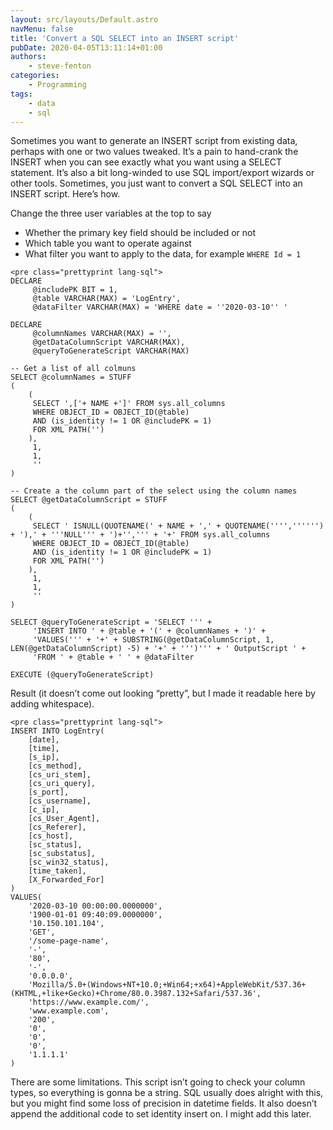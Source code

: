 ```yaml
---
layout: src/layouts/Default.astro
navMenu: false
title: 'Convert a SQL SELECT into an INSERT script'
pubDate: 2020-04-05T13:11:14+01:00
authors:
    - steve-fenton
categories:
    - Programming
tags:
    - data
    - sql
---
```


Sometimes you want to generate an INSERT script from existing data, perhaps with one or two values tweaked. It’s a pain to hand-crank the INSERT when you can see exactly what you want using a SELECT statement. It’s also a bit long-winded to use SQL import/export wizards or other tools. Sometimes, you just want to convert a SQL SELECT into an INSERT script. Here’s how.

Change the three user variables at the top to say

- Whether the primary key field should be included or not
- Which table you want to operate against
- What filter you want to apply to the data, for example `WHERE Id = 1`

```
<pre class="prettyprint lang-sql">
DECLARE 
     @includePK BIT = 1,
     @table VARCHAR(MAX) = 'LogEntry',
     @dataFilter VARCHAR(MAX) = 'WHERE date = ''2020-03-10'' '

DECLARE 
     @columnNames VARCHAR(MAX) = '',
     @getDataColumnScript VARCHAR(MAX),
     @queryToGenerateScript VARCHAR(MAX)

-- Get a list of all colmuns
SELECT @columnNames = STUFF
(
    (
     SELECT ',['+ NAME +']' FROM sys.all_columns 
     WHERE OBJECT_ID = OBJECT_ID(@table)
     AND (is_identity != 1 OR @includePK = 1)
     FOR XML PATH('')
    ),
     1,
     1,
     ''
)

-- Create a the column part of the select using the column names
SELECT @getDataColumnScript = STUFF
(
    (
     SELECT ' ISNULL(QUOTENAME(' + NAME + ',' + QUOTENAME('''','''''') + '),' + '''NULL''' + ')+'',''' + '+' FROM sys.all_columns 
     WHERE OBJECT_ID = OBJECT_ID(@table)
     AND (is_identity != 1 OR @includePK = 1)
     FOR XML PATH('')
    ),
     1,
     1,
     ''
)

SELECT @queryToGenerateScript = 'SELECT ''' +
     'INSERT INTO ' + @table + '(' + @columnNames + ')' + 
     'VALUES(''' + '+' + SUBSTRING(@getDataColumnScript, 1, LEN(@getDataColumnScript) -5) + '+' + ''')''' + ' OutputScript ' +
     'FROM ' + @table + ' ' + @dataFilter

EXECUTE (@queryToGenerateScript)
```
Result (it doesn’t come out looking “pretty”, but I made it readable here by adding whitespace).

```
<pre class="prettyprint lang-sql">
INSERT INTO LogEntry(
    [date],
    [time],
    [s_ip],
    [cs_method],
    [cs_uri_stem],
    [cs_uri_query],
    [s_port],
    [cs_username],
    [c_ip],
    [cs_User_Agent],
    [cs_Referer],
    [cs_host],
    [sc_status],
    [sc_substatus],
    [sc_win32_status],
    [time_taken],
    [X_Forwarded_For]
)
VALUES(
    '2020-03-10 00:00:00.0000000',
    '1900-01-01 09:40:09.0000000',
    '10.150.101.104',
    'GET',
    '/some-page-name',
    '-',
    '80',
    '-',
    '0.0.0.0',
    'Mozilla/5.0+(Windows+NT+10.0;+Win64;+x64)+AppleWebKit/537.36+(KHTML,+like+Gecko)+Chrome/80.0.3987.132+Safari/537.36',
    'https://www.example.com/',
    'www.example.com',
    '200',
    '0',
    '0',
    '0',
    '1.1.1.1'
)
```
There are some limitations. This script isn’t going to check your column types, so everything is gonna be a string. SQL usually does alright with this, but you might find some loss of precision in datetime fields. It also doesn’t append the additional code to set identity insert on. I might add this later.